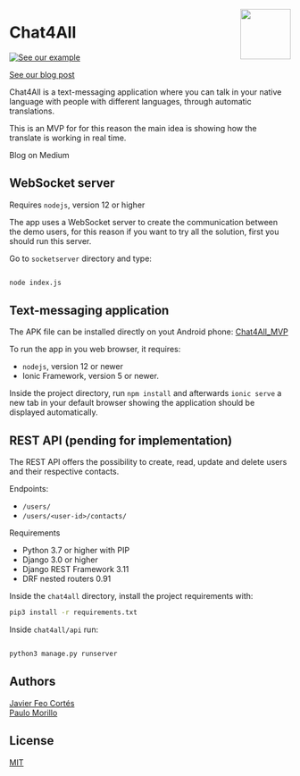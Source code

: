 <p>
<img width="90" height="90" src="https://github.com/jvcortes/chat4all/blob/master/public/assets/icon/icon.png?raw=true" align="right">
</p>


# Chat4All


[![See our example](https://img.youtube.com/vi/aVEEisPb1O4/0.jpg)](https://www.youtube.com/watch?v=aVEEisPb1O4)

[See our blog post](https://medium.com/@940/chat4all-8e414d17add)</br>

Chat4All is a text-messaging application where you can talk in your native language with people with different languages, through automatic translations.

This is an MVP for for this reason the main idea is showing how the translate is working in real time.

Blog on Medium

## WebSocket server

Requires `nodejs`, version 12 or higher

The app uses a WebSocket server to create the communication between the demo users, for this reason if you want to try all the solution,
first you should run this server.

Go to `socketserver` directory and type:

```bash

node index.js

```

## Text-messaging application


The APK file can be installed directly on yout Android phone:
[Chat4All_MVP](https://github.com/jvcortes/chat4all/raw/master/app-debug.apk)

To run the app in you web browser, it requires:

* `nodejs`, version 12 or newer
* Ionic Framework, version 5 or newer.

Inside the project directory, run `npm install` and afterwards `ionic serve` a new
tab in your default browser showing the application should be displayed automatically.


## REST API (pending for implementation)
The REST API offers the possibility to create, read, update and delete users and their respective contacts.

Endpoints:

* `/users/`
* `/users/<user-id>/contacts/`

Requirements

* Python 3.7 or higher with PIP
* Django 3.0 or higher
* Django REST Framework 3.11
* DRF nested routers 0.91

Inside the `chat4all` directory, install the project requirements with:

```bash
pip3 install -r requirements.txt

```

Inside `chat4all/api` run:
```bash

python3 manage.py runserver

```


## Authors
[Javier Feo Cortés](https://github.com/jvcortes)</br>
[Paulo Morillo](https://github.com/PauloMorillo)

## License
[MIT](https://choosealicense.com/licenses/mit/)
